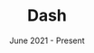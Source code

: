 ---
layout: page
title: Dash
description: Covid19 Visualization Dashboard
img: 
importance: 4
category: work
date: June 2021 - Present

sort_order: 32
redirect: https://github.com/banditsbeware/dash

work_date: Jun 2021 – Present
bullet_points: >
    <ul>
        <li>Web developer on covid19 data visualization dashboard project </li>
        <li>Main repo: <a href="https://github.com/banditsbeware/dash">banditsbeware/dash</a> </li>
    </ul>
---